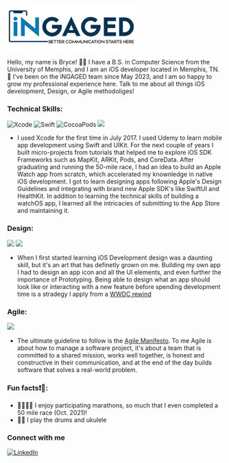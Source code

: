  <img src="https://github.com/bellisMMA/bellisMMA/blob/main/image002.png" width="60%" />

Hello, my name is Bryce! 👋🏿 I have a B.S. in Computer Science from the University of Memphis, and I am an iOS developer located in Memphis, TN. 📍 I've been on the iNGAGED team since May 2023, and I am so happy to grow my professional experience here. Talk to me about all things iOS development, Design, or Agile methodoliges!

### Technical Skills:
![Xcode](https://img.shields.io/badge/Xcode-007ACC?style=for-the-badge&logo=Xcode&logoColor=white)
![Swift](https://img.shields.io/badge/Swift-FA7343?style=for-the-badge&logo=swift&logoColor=white)
![CocoaPods](https://img.shields.io/badge/cocoapods-FA2A02?style=for-the-badge&logo=cocoapods&logoColor=white) 
<img src="https://img.shields.io/badge/App_Store-0D96F6?style=for-the-badge&logo=app-store&logoColor=white" /> 


- I used Xcode for the first time in July 2017. I used Udemy to learn mobile app development using Swift and UIKit. For the next couple of years I built micro-projects from tutorials that helped me to explore iOS SDK Frameworks such as MapKit, ARKit, Pods, and CoreData. After graduating and running the 50-mile race, I had an idea to build an Apple Watch app from scratch, which accelerated my knownledge in native iOS development. I got to learn designing apps following Apple's Design Guidelines and integrating with brand new Apple SDK's like SwiftUI and HealthKit. In addition to learning the technical skills of building a watchOS app, I learned all the intricacies of submitting to the App Store and maintaining it. 

### Design:
<img src="https://img.shields.io/badge/Sketch-FFB387?style=for-the-badge&logo=sketch&logoColor=black" />  <img src="https://img.shields.io/badge/Canva-%2300C4CC.svg?&style=for-the-badge&logo=Canva&logoColor=white" />

- When I first started learning iOS Development design was a daunting skill, but it's an art that has definetly grown on me. Building my own app I had to design an app icon and all the UI elements, and even further the importance of Prototyping. Being able to design what an app should look like or interacting with a new feature before spending development time is a stradegy I apply from a [WWDC rewind](https://developer.apple.com/videos/play/wwdc2014/223/)

  
### Agile:
<img src="https://img.shields.io/badge/Azure_DevOps-0078D7?style=for-the-badge&logo=azure-devops&logoColor=white" /> 

- The ultimate guideline to follow is the [Agile Manifesto](https://www.agilealliance.org/agile101/12-principles-behind-the-agile-manifesto/). To me Agile is about how to manage a software project, it's about a team that is committed to a shared mission, works well together, is honest and constructive in their communication, and at the end of the day builds software that solves a real-world problem.

### Fun facts❗️🪩: 
- 👟🏃🏾‍♂️ I enjoy participating marathons, so much that I even completed a 50 mile race (Oct. 2021)!
- 🥁🎵 I play the drums and ukulele 

### Connect with me
[![LinkedIn](https://img.shields.io/badge/LinkedIn-0077B5?style=for-the-badge&logo=linkedin&logoColor=white)](https://www.linkedin.com/in/zbe/)
